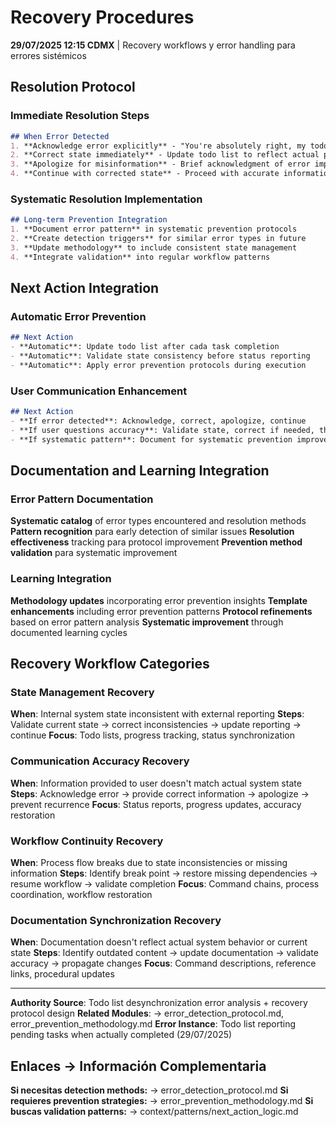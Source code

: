 # Recovery Procedures

**29/07/2025 12:15 CDMX** | Recovery workflows y error handling para errores sistémicos

## Resolution Protocol

### Immediate Resolution Steps
```markdown
## When Error Detected
1. **Acknowledge error explicitly** - "You're absolutely right, my todo list was incorrect"
2. **Correct state immediately** - Update todo list to reflect actual progress
3. **Apologize for misinformation** - Brief acknowledgment of error impact
4. **Continue with corrected state** - Proceed with accurate information
```

### Systematic Resolution Implementation
```markdown
## Long-term Prevention Integration
1. **Document error pattern** in systematic prevention protocols
2. **Create detection triggers** for similar error types in future
3. **Update methodology** to include consistent state management
4. **Integrate validation** into regular workflow patterns
```

## Next Action Integration

### Automatic Error Prevention
```markdown
## Next Action
- **Automatic**: Update todo list after cada task completion
- **Automatic**: Validate state consistency before status reporting
- **Automatic**: Apply error prevention protocols during execution
```

### User Communication Enhancement
```markdown
## Next Action  
- **If error detected**: Acknowledge, correct, apologize, continue
- **If user questions accuracy**: Validate state, correct if needed, thank for feedback
- **If systematic pattern**: Document for systematic prevention improvement
```

## Documentation and Learning Integration

### Error Pattern Documentation
**Systematic catalog** of error types encountered and resolution methods
**Pattern recognition** para early detection of similar issues
**Resolution effectiveness** tracking para protocol improvement
**Prevention method validation** para systematic improvement

### Learning Integration  
**Methodology updates** incorporating error prevention insights
**Template enhancements** including error prevention patterns
**Protocol refinements** based on error pattern analysis
**Systematic improvement** through documented learning cycles

## Recovery Workflow Categories

### State Management Recovery
**When**: Internal system state inconsistent with external reporting
**Steps**: Validate current state → correct inconsistencies → update reporting → continue
**Focus**: Todo lists, progress tracking, status synchronization

### Communication Accuracy Recovery
**When**: Information provided to user doesn't match actual system state
**Steps**: Acknowledge error → provide correct information → apologize → prevent recurrence
**Focus**: Status reports, progress updates, accuracy restoration

### Workflow Continuity Recovery
**When**: Process flow breaks due to state inconsistencies or missing information
**Steps**: Identify break point → restore missing dependencies → resume workflow → validate completion
**Focus**: Command chains, process coordination, workflow restoration

### Documentation Synchronization Recovery
**When**: Documentation doesn't reflect actual system behavior or current state
**Steps**: Identify outdated content → update documentation → validate accuracy → propagate changes
**Focus**: Command descriptions, reference links, procedural updates

---
**Authority Source**: Todo list desynchronization error analysis + recovery protocol design
**Related Modules**: → error_detection_protocol.md, error_prevention_methodology.md
**Error Instance**: Todo list reporting pending tasks when actually completed (29/07/2025)

## Enlaces → Información Complementaria
**Si necesitas detection methods:** → error_detection_protocol.md
**Si requieres prevention strategies:** → error_prevention_methodology.md
**Si buscas validation patterns:** → context/patterns/next_action_logic.md